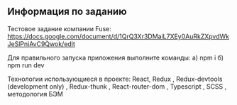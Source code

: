## Информация по заданию

Тестовое задание компании Fuse: https://docs.google.com/document/d/1QrQ3Xr3DMaiL7XEy0AuRkZXpvdWkJeSlPnjAvC9Qwok/edit

Для правильного запуска приложения выполните команды: а) npm i б) npm run dev

Технологии использующиеся в проекте: React, Redux , Redux-devtools (development only) , Redux-thunk , React-router-dom , Typescript , SCSS , методология БЭМ
